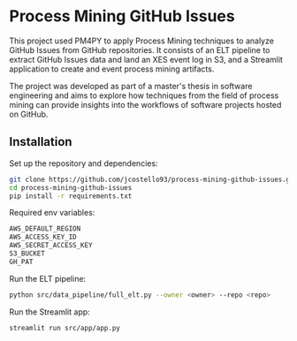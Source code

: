 # Process Mining GitHub Issues

This project used PM4PY to apply Process Mining techniques to analyze GitHub Issues from GitHub repositories. It consists of an ELT pipeline to extract GitHub Issues data and land an XES event log
in S3, and a Streamlit application to create and event process mining artifacts.

The project was developed as part of a master's thesis in software engineering and aims to explore how techniques from the field of process mining can provide insights into the workflows of software projects hosted on GitHub.

## Installation

Set up the repository and dependencies:

``` bash
git clone https://github.com/jcostello93/process-mining-github-issues.git
cd process-mining-github-issues
pip install -r requirements.txt
```

Required env variables:
``` bash
AWS_DEFAULT_REGION
AWS_ACCESS_KEY_ID
AWS_SECRET_ACCESS_KEY
S3_BUCKET
GH_PAT
```

Run the ELT pipeline:

``` bash
python src/data_pipeline/full_elt.py --owner <owner> --repo <repo>
```

Run the Streamlit app:

``` bash
streamlit run src/app/app.py
```